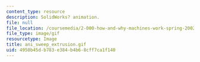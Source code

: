 ```yaml
---
content_type: resource
description: SolidWorks? animation.
file: null
file_location: /coursemedia/2-000-how-and-why-machines-work-spring-2002/4950b45db783e384b4b68cff7ca1f140_ani_sweep_extrusion.gif
file_type: image/gif
resourcetype: Image
title: ani_sweep_extrusion.gif
uid: 4950b45d-b783-e384-b4b6-8cff7ca1f140
---
```

